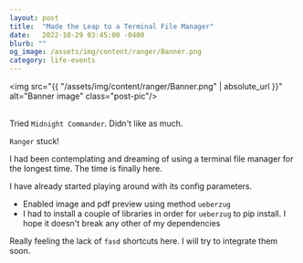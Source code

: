 ```yaml
---
layout: post
title:  "Made the Leap to a Terminal File Manager"
date:   2022-10-29 03:45:00 -0400
blurb: ""
og_image: /assets/img/content/ranger/Banner.png
category: life-events
---
```


<img src="{{ "/assets/img/content/ranger/Banner.png" | absolute_url }}" alt="Banner image" class="post-pic"/>
<br />
<br />


Tried `Midnight Commander`. Didn't like as much. 

`Ranger` stuck!

I had been contemplating and dreaming of using a terminal file manager for the longest time. The time is finally here.

I have already started playing around with its config parameters.

- Enabled image and pdf preview using method `ueberzug`
- I had to install a couple of libraries in order for `ueberzug` to pip install. I hope it doesn't break any other of my dependencies

Really feeling the lack of `fasd` shortcuts here. I will try to integrate them soon.
